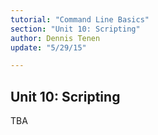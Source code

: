 ```yaml
---
tutorial: "Command Line Basics"
section: "Unit 10: Scripting"
author: Dennis Tenen
update: "5/29/15"

---
```


## Unit 10: Scripting

TBA

